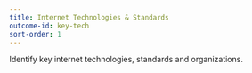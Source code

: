 ```yaml
---
title: Internet Technologies & Standards
outcome-id: key-tech
sort-order: 1
---
```


Identify key internet technologies, standards and organizations.
